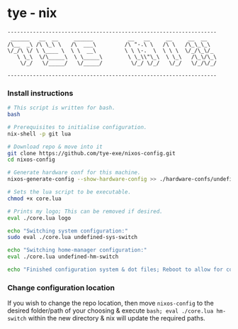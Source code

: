 # tye - nix
```
------------------------------------------------------------------
 ______   __  __     ______           __   __     __     __  __
/\__  _\ /\ \_\ \   /\  ___\         /\ "-.\ \   /\ \   /\_\_\_\
\/_/\ \/ \ \____ \  \ \  __\         \ \ \-.  \  \ \ \  \/_/\_\/_
   \ \_\  \/\_____\  \ \_____\        \ \_\\"\_\  \ \_\   /\_\/\_\
    \/_/   \/_____/   \/_____/         \/_/ \/_/   \/_/   \/_/\/_/

------------------------------------------------------------------
```

### Install instructions
```bash
# This script is written for bash.
bash

# Prerequisites to initialise configuration.
nix-shell -p git lua

# Download repo & move into it
git clone https://github.com/tye-exe/nixos-config.git
cd nixos-config

# Generate hardware conf for this machine.
nixos-generate-config --show-hardware-config >> ./hardware-confs/undefined.nix

# Sets the lua script to be executable.
chmod +x core.lua 

# Prints my logo; This can be removed if desired.
eval ./core.lua logo

echo "Switching system configuration:"
sudo eval ./core.lua undefined-sys-switch

echo "Switching home-manager configuration:"
eval ./core.lua undefined-hm-switch

echo "Finished configuration system & dot files; Reboot to allow for configuration to take full effect."
```

### Change configuration location
If you wish to change the repo location, then move `nixos-config` to the desired folder/path of your
choosing & execute `bash; eval ./core.lua hm-switch` within the new directory & nix will update the
required paths.
